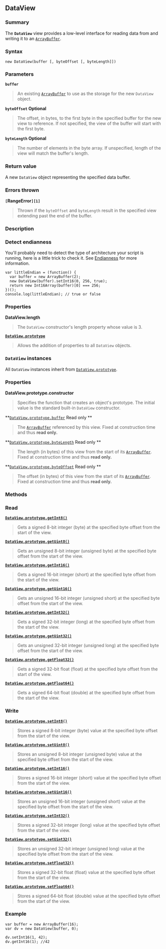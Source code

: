 ## DataView

### Summary

The **`DataView`** view provides a low-level interface for reading data from and writing it to an [`ArrayBuffer`][0].

### Syntax

    new DataView(buffer [, byteOffset [, byteLength]])

### Parameters

**`buffer`**

> An existing [`ArrayBuffer`][0] to use as the storage for the new `DataView` object.

**`byteOffset` Optional**

> The offset, in bytes, to the first byte in the specified buffer for the new view to reference. If not specified, the view of the buffer will start with the first byte.

**`byteLength` Optional**

> The number of elements in the byte array. If unspecified, length of the view will match the buffer's length.

### Return value

A new `DataView` object representing the specified data buffer.

### Errors thrown

**`[`RangeError`][1]`**

> Thrown if the `byteOffset` and `byteLength` result in the specified view extending past the end of the buffer.

### Description

### Detect endianness

You'll probably need to detect the type of architecture your script is running, here is a little trick to check it. See [Endianness][2] for more information.

    var littleEndian = (function() {
      var buffer = new ArrayBuffer(2);
      new DataView(buffer).setInt16(0, 256, true);
      return new Int16Array(buffer)[0] === 256;
    })();
    console.log(littleEndian); // true or false
    

### Properties

**DataView.length**

> The `DataView` constructor's length property whose value is 3\.

**[`DataView.prototype`][3]**

> Allows the addition of properties to all `DataView` objects.

### `DataView` instances

All `DataView` instances inherit from [`DataView.prototype`][3].

### Properties

**DataView.prototype.constructor**

> Specifies the function that creates an object's prototype. The initial value is the standard built-in `DataView` constructor.

**[`DataView.prototype.buffer`][4] Read only **

> The [`ArrayBuffer`][5] referenced by this view. Fixed at construction time and thus **read only.**

**[`DataView.prototype.byteLength`][6] Read only **

> The length (in bytes) of this view from the start of its [`ArrayBuffer`][5]. Fixed at construction time and thus **read only.**

**[`DataView.prototype.byteOffset`][7] Read only **

> The offset (in bytes) of this view from the start of its [`ArrayBuffer`][5]. Fixed at construction time and thus **read only.**

### Methods

### Read

**[`DataView.prototype.getInt8()`][8]**

> Gets a signed 8-bit integer (byte) at the specified byte offset from the start of the view.

**[`DataView.prototype.getUint8()`][9]**

> Gets an unsigned 8-bit integer (unsigned byte) at the specified byte offset from the start of the view.

**[`DataView.prototype.getInt16()`][10]**

> Gets a signed 16-bit integer (short) at the specified byte offset from the start of the view.

**[`DataView.prototype.getUint16()`][11]**

> Gets an unsigned 16-bit integer (unsigned short) at the specified byte offset from the start of the view.

**[`DataView.prototype.getInt32()`][12]**

> Gets a signed 32-bit integer (long) at the specified byte offset from the start of the view.

**[`DataView.prototype.getUint32()`][13]**

> Gets an unsigned 32-bit integer (unsigned long) at the specified byte offset from the start of the view.

**[`DataView.prototype.getFloat32()`][14]**

> Gets a signed 32-bit float (float) at the specified byte offset from the start of the view.

**[`DataView.prototype.getFloat64()`][15]**

> Gets a signed 64-bit float (double) at the specified byte offset from the start of the view.

### Write

**[`DataView.prototype.setInt8()`][16]**

> Stores a signed 8-bit integer (byte) value at the specified byte offset from the start of the view.

**[`DataView.prototype.setUint8()`][17]**

> Stores an unsigned 8-bit integer (unsigned byte) value at the specified byte offset from the start of the view.

**[`DataView.prototype.setInt16()`][18]**

> Stores a signed 16-bit integer (short) value at the specified byte offset from the start of the view.

**[`DataView.prototype.setUint16()`][19]**

> Stores an unsigned 16-bit integer (unsigned short) value at the specified byte offset from the start of the view.

**[`DataView.prototype.setInt32()`][20]**

> Stores a signed 32-bit integer (long) value at the specified byte offset from the start of the view.

**[`DataView.prototype.setUint32()`][21]**

> Stores an unsigned 32-bit integer (unsigned long) value at the specified byte offset from the start of the view.

**[`DataView.prototype.setFloat32()`][22]**

> Stores a signed 32-bit float (float) value at the specified byte offset from the start of the view.

**[`DataView.prototype.setFloat64()`][23]**

> Stores a signed 64-bit float (double) value at the specified byte offset from the start of the view.

### Example

    var buffer = new ArrayBuffer(16);
    var dv = new DataView(buffer, 0);
    
    dv.setInt16(1, 42);
    dv.getInt16(1); //42
    



[0]: https://developer.mozilla.org/en/docs/Web/JavaScript/Reference/Global_Objects/ArrayBuffer "The ArrayBuffer object is used to represent a generic, fixed-length raw binary data buffer. You can not directly manipulate the contents of an ArrayBuffer; instead, you create one of the typed array objects or a DataView object which represents the buffer in a specific format, and use that to read and write the contents of the buffer."
[1]: https://developer.mozilla.org/en/docs/Web/JavaScript/Reference/Global_Objects/RangeError "The RangeError object indicates an error when a value is not in the set or range of allowed values."
[2]: https://developer.mozilla.org/en/docs/Glossary/Endianness "Endianness: The terms endian and endianness (or byte-order) are used to describe how the computer organizes the bytes that make up numbers."
[3]: https://developer.mozilla.org/en/docs/Web/JavaScript/Reference/Global_Objects/DataView/prototype "The DataView.prototype property represents the prototype for the DataView object."
[4]: https://developer.mozilla.org/en/docs/Web/JavaScript/Reference/Global_Objects/DataView/buffer "The buffer accessor property represents the ArrayBuffer referenced by the DataView at construction time."
[5]: https://developer.mozilla.org/en/docs/Web/JavaScript/Reference/Global_Objects/ArrayBuffer "The ArrayBuffer object is used to represent a generic, fixed-length raw binary data buffer. You can not directly manipulate the contents of an ArrayBuffer; instead, you create an one of the typed array objects or a DataView object which represents the buffer in a specific format, and use that to read and write the contents of the buffer."
[6]: https://developer.mozilla.org/en/docs/Web/JavaScript/Reference/Global_Objects/DataView/byteLength "The byteLength accessor property represents the length (in bytes) of this view from the start of its ArrayBuffer."
[7]: https://developer.mozilla.org/en/docs/Web/JavaScript/Reference/Global_Objects/DataView/byteOffset "The byteOffset accessor property represents the offset (in bytes) of this view from the start of its ArrayBuffer."
[8]: https://developer.mozilla.org/en/docs/Web/JavaScript/Reference/Global_Objects/DataView/getInt8 "The getInt8() method gets a signed 8-bit integer (byte) at the specified byte offset from the start of the DataView."
[9]: https://developer.mozilla.org/en/docs/Web/JavaScript/Reference/Global_Objects/DataView/getUint8 "The getUint8() method gets an unsigned 8-bit integer (unsigned byte) at the specified byte offset from the start of the DataView."
[10]: https://developer.mozilla.org/en/docs/Web/JavaScript/Reference/Global_Objects/DataView/getInt16 "The getInt16() method gets a signed 16-bit integer (short) at the specified byte offset from the start of the DataView."
[11]: https://developer.mozilla.org/en/docs/Web/JavaScript/Reference/Global_Objects/DataView/getUint16 "The getUint16() method gets an unsigned 16-bit integer (unsigned short) at the specified byte offset from the start of the DataView."
[12]: https://developer.mozilla.org/en/docs/Web/JavaScript/Reference/Global_Objects/DataView/getInt32 "The getInt32() method gets a signed 32-bit integer (long) at the specified byte offset from the start of the DataView."
[13]: https://developer.mozilla.org/en/docs/Web/JavaScript/Reference/Global_Objects/DataView/getUint32 "The getUint32() method gets an unsigned 32-bit integer (unsigned long) at the specified byte offset from the start of the DataView."
[14]: https://developer.mozilla.org/en/docs/Web/JavaScript/Reference/Global_Objects/DataView/getFloat32 "The getFloat32() method gets a signed 32-bit integer (float) at the specified byte offset from the start of the DataView."
[15]: https://developer.mozilla.org/en/docs/Web/JavaScript/Reference/Global_Objects/DataView/getFloat64 "The getFloat64() method gets a signed 64-bit float (double) at the specified byte offset from the start of the DataView."
[16]: https://developer.mozilla.org/en/docs/Web/JavaScript/Reference/Global_Objects/DataView/setInt8 "The setInt8() method stores a signed 8-bit integer (byte) value at the specified byte offset from the start of the DataView."
[17]: https://developer.mozilla.org/en/docs/Web/JavaScript/Reference/Global_Objects/DataView/setUint8 "The setUint8() method stores an unsigned 8-bit integer (byte) value at the specified byte offset from the start of the DataView."
[18]: https://developer.mozilla.org/en/docs/Web/JavaScript/Reference/Global_Objects/DataView/setInt16 "The setInt16() method stores a signed 16-bit integer (short) value at the specified byte offset from the start of the DataView."
[19]: https://developer.mozilla.org/en/docs/Web/JavaScript/Reference/Global_Objects/DataView/setUint16 "The setUint16() method stores an unsigned 16-bit integer (unsigned short) value at the specified byte offset from the start of the DataView."
[20]: https://developer.mozilla.org/en/docs/Web/JavaScript/Reference/Global_Objects/DataView/setInt32 "The setInt32() method stores a signed 32-bit integer (long) value at the specified byte offset from the start of the DataView."
[21]: https://developer.mozilla.org/en/docs/Web/JavaScript/Reference/Global_Objects/DataView/setUint32 "The setUint32() method stores an unsigned 32-bit integer (unsigned long) value at the specified byte offset from the start of the DataView."
[22]: https://developer.mozilla.org/en/docs/Web/JavaScript/Reference/Global_Objects/DataView/setFloat32 "The setFloat32() method stores a signed 32-bit integer (float) value at the specified byte offset from the start of the DataView."
[23]: https://developer.mozilla.org/en/docs/Web/JavaScript/Reference/Global_Objects/DataView/setFloat64 "The setFloat64() method stores a signed 64-bit integer (double) value at the specified byte offset from the start of the DataView."